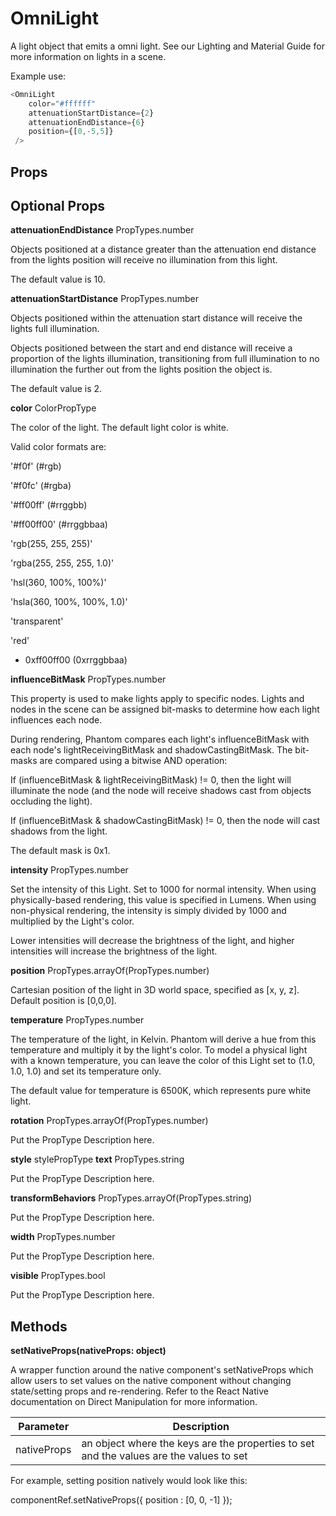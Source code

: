 # OmniLight

A light object that emits a omni light. See our Lighting and Material Guide for more information on lights in a scene.

Example use:

```JavaScript
<OmniLight
    color="#ffffff"
    attenuationStartDistance={2}
    attenuationEndDistance={6}
    position={[0,-5,5]}
 />
```

## Props

## Optional Props

**attenuationEndDistance**	PropTypes.number

Objects positioned at a distance greater than the attenuation end distance from the lights position will receive no illumination from this light.

The default value is 10.

**attenuationStartDistance**	PropTypes.number

Objects positioned within the attenuation start distance will receive the lights full illumination.

Objects positioned between the start and end distance will receive a proportion of the lights illumination, transitioning from full illumination to no illumination the further out from the lights position the object is.

The default value is 2.

**color**	ColorPropType

The color of the light. The default light color is white.

Valid color formats are:

'#f0f' (#rgb)

'#f0fc' (#rgba)

'#ff00ff' (#rrggbb)

'#ff00ff00' (#rrggbbaa)

'rgb(255, 255, 255)'

'rgba(255, 255, 255, 1.0)'

'hsl(360, 100%, 100%)'

'hsla(360, 100%, 100%, 1.0)'

'transparent'

'red'

* 0xff00ff00 (0xrrggbbaa)

**influenceBitMask**	PropTypes.number

This property is used to make lights apply to specific nodes. Lights and nodes in the scene can be assigned bit-masks to determine how each light influences each node.

During rendering, Phantom compares each light's influenceBitMask with each node's lightReceivingBitMask and shadowCastingBitMask. The bit-masks are compared using a bitwise AND operation:

If (influenceBitMask & lightReceivingBitMask) != 0, then the light will illuminate the node (and the node will receive shadows cast from objects occluding the light).

If (influenceBitMask & shadowCastingBitMask) != 0, then the node will cast shadows from the light.

The default mask is 0x1.

**intensity**	PropTypes.number

Set the intensity of this Light. Set to 1000 for normal intensity. When using physically-based rendering, this value is specified in Lumens. When using non-physical rendering, the intensity is simply divided by 1000 and multiplied by the Light's color.

Lower intensities will decrease the brightness of the light, and higher intensities will increase the brightness of the light.

**position**	PropTypes.arrayOf(PropTypes.number)

Cartesian position of the light in 3D world space, specified as [x, y, z]. Default position is [0,0,0].

**temperature**	PropTypes.number

The temperature of the light, in Kelvin. Phantom will derive a hue from this temperature and multiply it by the light's color. To model a physical light with a known temperature, you can leave the color of this Light set to (1.0, 1.0, 1.0) and set its temperature only.

The default value for temperature is 6500K, which represents pure white light.

**rotation**	PropTypes.arrayOf(PropTypes.number)

Put the PropType Description here.

**style**	stylePropType
**text**	PropTypes.string

Put the PropType Description here.

**transformBehaviors**	PropTypes.arrayOf(PropTypes.string)

Put the PropType Description here.

**width**	PropTypes.number

Put the PropType Description here.

**visible**	PropTypes.bool

Put the PropType Description here.

## Methods

**setNativeProps(nativeProps: object)**

A wrapper function around the native component's setNativeProps which allow users to set values on the native component without changing state/setting props and re-rendering. Refer to the React Native documentation on Direct Manipulation for more information.

|Parameter|Description|
|---|---|
|nativeProps | an object where the keys are the properties to set and the values are the values to set |

For example, setting position natively would look like this:

componentRef.setNativeProps({ position : [0, 0, -1] });
